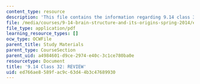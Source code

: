 ```yaml
---
content_type: resource
description: 'This file contains the information regarding 9.14 class 32: review.'
file: /media/courses/9-14-brain-structure-and-its-origins-spring-2014/ed766ae8589fac9c63d44b3c47689930_MIT9_14S14_Lec31_review.pdf
file_type: application/pdf
learning_resource_types: []
ocw_type: OCWFile
parent_title: Study Materials
parent_type: CourseSection
parent_uid: a4984601-d9ce-2974-e40c-3c1ce780ba0e
resourcetype: Document
title: '9.14 Class 32: REVIEW'
uid: ed766ae8-589f-ac9c-63d4-4b3c47689930
---
```

